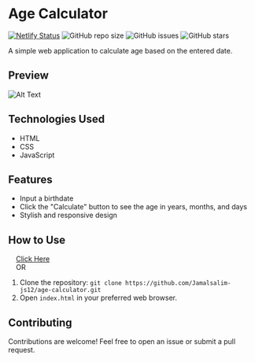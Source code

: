 # Age Calculator

[![Netlify Status](https://api.netlify.com/api/v1/badges/720e0f2e-ed24-472f-a5de-9f9b263f7b6f/deploy-status)](https://app.netlify.com/sites/age-calculator-12/deploys)
![GitHub repo size](https://img.shields.io/github/repo-size/Jamalsalim-js12/age-calculator)
![GitHub issues](https://img.shields.io/github/issues/Jamalsalim-js12/age-calculator)
![GitHub stars](https://img.shields.io/github/stars/Jamalsalim-js12/age-calculator)

A simple web application to calculate age based on the entered date.

## Preview

![Alt Text](https://github.com/jamalsalim-js12/Age-Calculator/blob/main/images/Age%20Calculator.png)

## Technologies Used

- HTML
- CSS
- JavaScript

## Features

- Input a birthdate
- Click the "Calculate" button to see the age in years, months, and days
- Stylish and responsive design

## How to Use
&nbsp; &nbsp; [Click Here](https://age-calculator-12.netlify.app) <br> &nbsp; &nbsp; OR
1. Clone the repository: `git clone https://github.com/Jamalsalim-js12/age-calculator.git`
2. Open `index.html` in your preferred web browser.

## Contributing

Contributions are welcome! Feel free to open an issue or submit a pull request.
